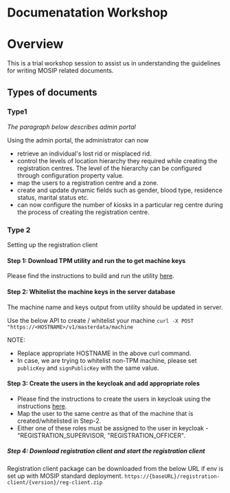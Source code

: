 # Documenatation Workshop 

# Overview
This is a trial workshop session to assist us in understanding the guidelines for writing MOSIP related documents.

## Types of documents

### Type1

_The paragraph below describes admin portal_

Using the admin portal, the administrator can now 
* retrieve an individual's lost rid or misplaced rid. 
* control the levels of location hierarchy they required while creating the registration centres. The level of the hierarchy can be configured through configuration property value.
* map the users to a registration centre and a zone.
* create and update dynamic fields such as gender, blood type, residence status, marital status etc.
* can now configure the number of kiosks in a particular reg centre during the process of creating the registration centre.

### Type 2 

Setting up the registration client

#### Step 1: Download TPM utility and run the to get machine keys
Please find the instructions to build and run the utility [here](https://github.com/mosip/mosip-infra/blob/develop/deployment/sandbox-v2/utils/tpm/key_extractor/README.md).

#### Step 2: Whitelist the machine keys in the server database
The machine name and keys output from utility should be updated in server.

Use the below API to create / whitelist your machine
`curl -X POST "https://<HOSTNAME>/v1/masterdata/machine`

NOTE: 
* Replace appropriate HOSTNAME in the above curl command.
* In case, we are trying to whitelist non-TPM machine, please set `publicKey` and `signPublicKey` with the same value.

#### Step 3: Create the users in the keycloak and add appropriate roles
* Please find the instructions to create the users in keycloak using the instructions [here](https://www.appsdeveloperblog.com/keycloak-creating-a-new-user/).
* Map the user to the same centre as that of the machine that is created/whitelisted in Step-2.
* Either one of these roles must be assigned to the user in keycloak - "REGISTRATION_SUPERVISOR, "REGISTRATION_OFFICER".

##### Step 4: Download registration client and start the registration client
Registration client package can be downloaded from the below URL if env is set up with MOSIP standard deployment.
`https://{baseURL}/registration-client/{version}/reg-client.zip`
  
